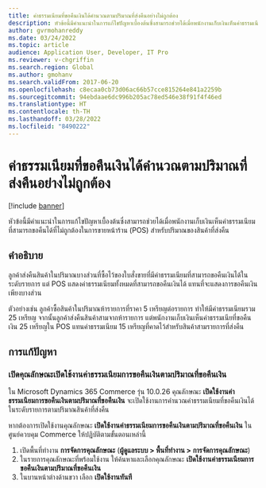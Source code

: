 ```yaml
---
title: ค่าธรรมเนียมที่ขอคืนเงินได้คำนวณตามปริมาณที่ส่งคืนอย่างไม่ถูกต้อง
description: หัวข้อนี้มีคำแนะนำในการแก้ไขปัญหาเบื้องต้นซึ่งสามารถช่วยได้เมื่อพนักงานเก็บเงินเห็นค่าธรรมเนียมที่สามารถขอคืนได้ที่ไม่ถูกต้องในการขายหน้าร้าน (POS) สําหรับปริมาณของสินค้าที่ส่งคืน
author: gvrmohanreddy
ms.date: 03/24/2022
ms.topic: article
audience: Application User, Developer, IT Pro
ms.reviewer: v-chgriffin
ms.search.region: Global
ms.author: gmohanv
ms.search.validFrom: 2017-06-20
ms.openlocfilehash: c8ecaa0cb73d06ac66b57cce815264e841a2259b
ms.sourcegitcommit: 94ebdaae6dc996b205ac78ed546e38f91f4f46ed
ms.translationtype: HT
ms.contentlocale: th-TH
ms.lasthandoff: 03/28/2022
ms.locfileid: "8490222"
---
```

# <a name="refundable-charges-are-miscalculated-based-on-the-quantity-returned"></a>ค่าธรรมเนียมที่ขอคืนเงินได้คำนวณตามปริมาณที่ส่งคืนอย่างไม่ถูกต้อง

[!include [banner](../../includes/banner.md)]

หัวข้อนี้มีคำแนะนำในการแก้ไขปัญหาเบื้องต้นซึ่งสามารถช่วยได้เมื่อพนักงานเก็บเงินเห็นค่าธรรมเนียมที่สามารถขอคืนได้ที่ไม่ถูกต้องในการขายหน้าร้าน (POS) สําหรับปริมาณของสินค้าที่ส่งคืน

## <a name="description"></a>คำอธิบาย

ลูกค้าส่งคืนสินค้าในปริมาณบางส่วนที่ซื้อไว้ของใบสั่งขายที่มีค่าธรรมเนียมที่สามารถขอคืนเงินได้ในระดับรายการ แต่ POS แสดงค่าธรรมเนียมทั้งหมดที่สามารถขอคืนเงินได้ แทนที่จะแสดงการขอคืนเงินเพียงบางส่วน

ตัวอย่างเช่น ลูกค้าซื้อสินค้าในปริมาณห้ารายการที่ราคา 5 เหรียญต่อรายการ ทำให้มีค่าธรรมเนียมรวม 25 เหรียญ จากนั้นลูกค้าส่งคืนสินค้าสามจากห้ารายการ แต่พนักงานเก็บเงินเห็นค่าธรรมเนียที่ขอคืนเงิน 25 เหรียญใน POS แทนค่าธรรมเนียม 15 เหรียญที่คาดไว้สำหรับสินค้าสามรายการที่ส่งคืน

## <a name="resolution"></a>การแก้ปัญหา

### <a name="turn-on-the-enable-refunding-charges-based-on-the-refunded-quantity-feature"></a>เปิดคุณลักษณะเปิดใช้งานค่าธรรมเนียมการขอคืนเงินตามปริมาณที่ขอคืนเงิน

ใน Microsoft Dynamics 365 Commerce รุ่น 10.0.26 คุณลักษณะ **เปิดใช้งานค่าธรรมเนียมการขอคืนเงินตามปริมาณที่ขอคืนเงิน** จะเปิดใช้งานการคำนวณค่าธรรมเนียมที่ขอคืนเงินได้ในระดับรายการตามปริมาณสินค้าที่ส่งคืน

หากต้องการเปิดใช้งานคุณลักษณะ **เปิดใช้งานค่าธรรมเนียมการขอคืนเงินตามปริมาณที่ขอคืนเงิน** ในศูนย์ควบคุม Commerce ให้ปฏิบัติตามขั้นตอนเหล่านี้

1. เปิดพื้นที่ทำงาน **การจัดการคุณลักษณะ** (**ผู้ดูแลระบบ \> พื้นที่ทำงาน \> การจัดการคุณลักษณะ**)
1. ในรายการคุณลักษณะที่พร้อมใช้งาน ให้ค้นหาและเลือกคุณลักษณะ **เปิดใช้งานค่าธรรมเนียมการขอคืนเงินตามปริมาณที่ขอคืนเงิน**
1. ในบานหน้าต่างด้านขวา เลือก **เปิดใช้งานทันที**
